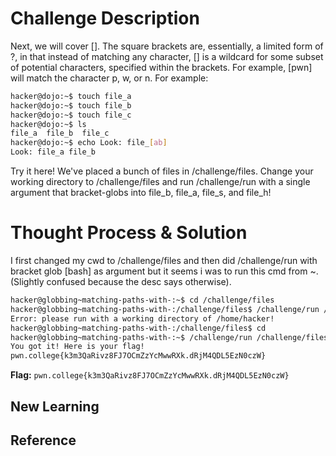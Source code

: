 # Challenge Description

Next, we will cover []. The square brackets are, essentially, a limited form of ?, in that instead of matching any character, [] is a wildcard for some subset of potential characters, specified within the brackets. For example, [pwn] will match the character p, w, or n. For example:
```bash
hacker@dojo:~$ touch file_a
hacker@dojo:~$ touch file_b
hacker@dojo:~$ touch file_c
hacker@dojo:~$ ls
file_a	file_b	file_c
hacker@dojo:~$ echo Look: file_[ab]
Look: file_a file_b
```
Try it here! We've placed a bunch of files in /challenge/files. Change your working directory to /challenge/files and run /challenge/run with a single argument that bracket-globs into file_b, file_a, file_s, and file_h!
# Thought Process & Solution
I first changed my cwd to /challenge/files and then did /challenge/run with bracket glob [bash] as argument but it seems i was to run this cmd from ~. (Slightly confused because the desc says otherwise).
```bash
hacker@globbing~matching-paths-with-:~$ cd /challenge/files
hacker@globbing~matching-paths-with-:/challenge/files$ /challenge/run /challenge/files/file_[bash]
Error: please run with a working directory of /home/hacker!
hacker@globbing~matching-paths-with-:/challenge/files$ cd
hacker@globbing~matching-paths-with-:~$ /challenge/run /challenge/files/file_[bash]
You got it! Here is your flag!
pwn.college{k3m3QaRivz8FJ7OCmZzYcMwwRXk.dRjM4QDL5EzN0czW}
```
**Flag:** `pwn.college{k3m3QaRivz8FJ7OCmZzYcMwwRXk.dRjM4QDL5EzN0czW}`
## New Learning
## Reference
